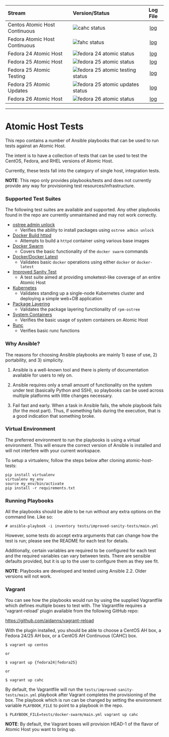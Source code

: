 Stream | Version/Status | Log File
:--- | :--- | :---:
Centos Atomic Host Continuous | ![cahc status](https://s3.amazonaws.com/aos-ci/atomic-host-tests/improved-sanity-test/cahc/latest/status.png) | [log](https://s3.amazonaws.com/aos-ci/atomic-host-tests/improved-sanity-test/cahc/latest/improved-sanity-test.log)
Fedora Atomic Host Continuous | ![fahc status](https://s3.amazonaws.com/aos-ci/atomic-host-tests/improved-sanity-test/fahc/latest/status.png) | [log](https://s3.amazonaws.com/aos-ci/atomic-host-tests/improved-sanity-test/fahc/latest/improved-sanity-test.log)
Fedora 24 Atomic Host | ![fedora 24 atomic status](https://s3.amazonaws.com/aos-ci/atomic-host-tests/improved-sanity-test/fedora-24-atomic/latest/status.png) | [log](https://s3.amazonaws.com/aos-ci/atomic-host-tests/improved-sanity-test/fedora-24-atomic/latest/improved-sanity-test.log)
Fedora 25 Atomic Host | ![fedora 25 atomic status](https://s3.amazonaws.com/aos-ci/atomic-host-tests/improved-sanity-test/fedora-25-atomic/latest/status.png) | [log](https://s3.amazonaws.com/aos-ci/atomic-host-tests/improved-sanity-test/fedora-25-atomic/latest/improved-sanity-test.log)
Fedora 25 Atomic Testing| ![fedora 25 atomic testing status](https://s3.amazonaws.com/aos-ci/atomic-host-tests/improved-sanity-test/fedora-25-atomic-testing/latest/status.png) | [log](https://s3.amazonaws.com/aos-ci/atomic-host-tests/improved-sanity-test/fedora-25-atomic-testing/latest/improved-sanity-test.log)
Fedora 25 Atomic Updates | ![fedora 25 atomic updates status](https://s3.amazonaws.com/aos-ci/atomic-host-tests/improved-sanity-test/fedora-25-atomic-updates/latest/status.png) | [log](https://s3.amazonaws.com/aos-ci/atomic-host-tests/improved-sanity-test/fedora-25-atomic-updates/latest/improved-sanity-test.log)
Fedora 26 Atomic Host | ![fedora 26 atomic status](https://s3.amazonaws.com/aos-ci/atomic-host-tests/improved-sanity-test/fedora-26-atomic/latest/status.png) | [log](https://s3.amazonaws.com/aos-ci/atomic-host-tests/improved-sanity-test/fedora-26-atomic/latest/improved-sanity-test.log)

---

# Atomic Host Tests
This repo contains a number of Ansible playbooks that can be used to run
tests against an Atomic Host.

The intent is to have a collection of tests that can be used to test the
CentOS, Fedora, and RHEL versions of Atomic Host.

Currently, these tests fall into the category of single host, integration tests.

**NOTE**:  This repo only provides playbooks/tests and does not currently
provide any way for provisioning test resources/infrastructure.

### Supported Test Suites
The following test suites are available and supported.  Any other playbooks
found in the repo are currently unmaintained and may not work correctly.

- [ostree admin unlock](tests/admin-unlock/main.yml)
  - Verifies the ability to install packages using `ostree admin unlock`
- [Docker Build httpd](tests/docker-build-httpd/main.yml)
  - Attempts to build a `httpd` container using various base images
- [Docker Swarm](tests/docker-swarm/main.yml)
  - Covers the basic functionality of the `docker swarm` commands
- [Docker/Docker Latest](tests/docker/main.yml)
  - Validates basic `docker` operations using either `docker` or `docker-latest`
- [Improved Sanity Test](tests/improved-sanity-test/main.yml)
  - A test suite aimed at providing smoketest-like coverage of an entire
    Atomic Host
- [Kubernetes ](tests/k8-cluster/main.yml)
  - Validates standing up a single-node Kubernetes cluster and deploying a
    simple web+DB application
- [Package Layering](tests/pkg-layering/main.yml)
  - Validates the package layering functionality of `rpm-ostree`
- [System Containers](tests/system-containers/main.yml)
  - Verifies the basic usage of system containers on Atomic Host
- [Runc](tests/runc/main.yml)
  - Verifies basic runc functions

### Why Ansible?
The reasons for choosing Ansible playbooks are mainly 1) ease of use, 2)
portability, and 3) simplicity.

1. Ansible is a well-known tool and there is plenty of documentation
available for users to rely on.

1. Ansible requires only a small amount of functionality on the system
under test (basically Python and SSH), so playbooks can be used across multiple
platforms with little changes necessary.

1. Fail fast and early.  When a task in Ansible fails, the whole playbook
fails (for the most part).  Thus, if something fails during the execution,
that is a good indication that something broke.


### Virtual Environment
The preferred environment to run the playbooks is using a virtual environment.
This will ensure the correct version of Ansible is installed and will not
interfere with your current workspace.

To setup a virtualenv, follow the steps below after cloning atomic-host-tests:

```
pip install virtualenv
virtualenv my_env
source my_env/bin/activate
pip install -r requirements.txt
```

### Running Playbooks
All the playbooks should be able to be run without any extra options on the
command line.  Like so:

`# ansible-playbook -i inventory tests/improved-sanity-tests/main.yml`

However, some tests do accept extra arguments that can change how the test is
run; please see the README for each test for details.

Additionally, certain variables are required to be configured for each test and
the required variables can vary between tests.  There are sensible defaults
provided, but it is up to the user to configure them as they see fit.

**NOTE**:  Playbooks are developed and tested using Ansible 2.2.  Older versions
will not work.

### Vagrant

You can see how the playbooks would run by using the supplied
Vagrantfile which defines multiple boxes to test with. The Vagrantfile
requires a 'vagrant-reload' plugin available from the following GitHub repo:

https://github.com/aidanns/vagrant-reload

With the plugin installed, you should be able to choose a CentOS AH box, a
Fedora 24/25 AH box, or a CentOS AH Continuous (CAHC) box.

```
$ vagrant up centos

or

$ vagrant up {fedora24|fedora25}

or

$ vagrant up cahc
```

By default, the Vagrantfile will run the `tests/improved-sanity-tests/main.yml`
playbook after Vagrant completes the provisioning of the box.  The playbook
which is run can be changed by setting the environment variable `PLAYBOOK_FILE`
to point to a playbook in the repo.

```
$ PLAYBOOK_FILE=tests/docker-swarm/main.yml vagrant up cahc
```

**NOTE**: By default, the Vagrant boxes will provision HEAD-1 of the flavor of
Atomic Host you want to bring up.
